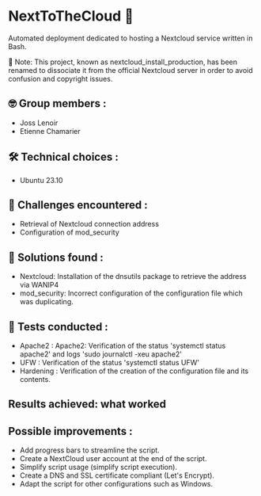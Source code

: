 # NextToTheCloud 🚀

Automated deployment dedicated to hosting a Nextcloud service written in Bash.

📢 Note: This project, known as nextcloud_install_production, has been renamed to dissociate it from the official Nextcloud server in order to avoid confusion and copyright issues.


## 🤓 Group members : 
* Joss Lenoir
* Etienne Chamarier


 ## 🛠 Technical choices : 
* Ubuntu 23.10

## 🤬 Challenges encountered : 
* Retrieval of Nextcloud connection address
* Configuration of mod_security

## 🤩 Solutions found : 
* Nextcloud: Installation of the dnsutils package to retrieve the address via WANIP4
* mod_security: Incorrect configuration of the configuration file which was duplicating.
  
## 🧪 Tests conducted : 
* Apache2 : Apache2: Verification of the status 'systemctl status apache2' and logs 'sudo journalctl -xeu apache2'
* UFW : Verification of the status 'systemctl status UFW'
* Hardening : Verification of the creation of the configuration file and its contents.


## Results achieved: what worked

## Possible improvements : 
* Add progress bars to streamline the script.
* Create a NextCloud user account at the end of the script.
* Simplify script usage (simplify script execution).
* Create a DNS and SSL certificate compliant (Let's Encrypt).
* Adapt the script for other configurations such as Windows.
